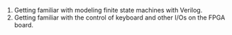 1. Getting familiar with modeling finite state machines with Verilog.
2. Getting familiar with the control of keyboard and other I/Os on the FPGA board.
